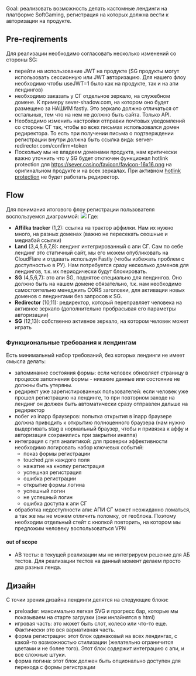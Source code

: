 Goal: реализовать возможность делать кастомные лендинги на платформе SoftGaming, регистрация на которых должна вести к авторизации на продукте.

## Pre-reqirements
Для реализации необходимо согласовать несколько изменений со стороны SG:
- перейти на использование JWT на продукте (SG продукты могут использовать сессионную или JWT авторизацию. Для нашего флоу необходимо чтобы useJWT=1 было как на продукте, так и на апи лендингов)
- необходимо заказать у СГ отдельное зеркало, на служебном домене. К примеру sever-shadow.com, на котором оно будет размещено за НАШИМ fastly. Это зеркало должно отличаться от остальных, тем что на нем не должно быть сайта. Только API.
- Необходимо изменить настройки отправки почтовых уведомлений со стороны СГ так, чтобы во всех письмах использовался домен редиректора. То есть при получении письма о подтверждении регистрации внутри должна быть ссылка вида: server-redirector.com/confirm=token
- Поскольку мы не владеем доменами продукта, нам критически важно уточнить что у SG будет отключен функционал hotlink  protection для https://sever.casino/favicon/favicon-16x16.png на оригинальном продукте и на всех зеркалах. При активном [hotlink protection](https://developers.cloudflare.com/waf/tools/scrape-shield/hotlink-protection/) не будет работать редиректор.
## Flow
Для понимания итогового флоу регистрации пользователя воспользуемся диаграммой:
[![](https://mermaid.ink/img/pako:eNptU1tv2jAU_itHftpEiiBQIHnohLYJbWLSBEWTprycJibxSOzMdmAU8d97HENhgkhRYn-Xc7MPLFUZZzEz_G_DZcq_CMw1VonExirZVC9cJxLowdQqDStAAz9L3J-3a9RWpKJGaWHqwOl6LcoNwrPGdHOPNXesOcrsFoLlzIHL2R1o4ZAFz4TmLhNieNIKHp6eYBrDVhhhDaCLj5ZDKeTGU6YtZRVDrdVWpDwDbFGwCkpKRMgcOmAs5teW8xhUzWXLAPeSbwm24JChRfhQoSgDytEY4DbtfrzSdqiEGCrccNhiKTKXjnYNNhaaWsnWwfOpYhI8uOz2qtHeWxivC0iVC2M1WkEqLEu149n9QJ7J9TnQPXtAfSFysi_o46K50Aa-_3qG_8ypBd-gwC2nhv3Z2QB2BVrXtUx98sT5u_1MOUC7AaXcD-hitLjF_QQ6ztdTFxcr4SKmtsESKqH1HfJV9e2QPO00Dqrjpno6zoXS4pVDY6hJL3vHYgHLtchYbHXDA1ZxTUOlJTs4fcJo2BVPWEy_GepNwhJ5JA0dyN9KVWeZVk1esHiNpaFVU7txn67R-67mMuP6s2qkZXG_9zhoXVh8YP9o3Y-6_f5kMhhNonHYfxwQumfxaNQdRpPheDgMaTMcjY8Be23j9rrjKAoHYa836o3DKJoEzF3X5V6m56Soz9TkH_5yt3f8nNrXFjlldnwDeFpBfQ?type=png)](https://mermaid.live/edit#pako:eNptU1tv2jAU_itHftpEiiBQIHnohLYJbWLSBEWTprycJibxSOzMdmAU8d97HENhgkhRYn-Xc7MPLFUZZzEz_G_DZcq_CMw1VonExirZVC9cJxLowdQqDStAAz9L3J-3a9RWpKJGaWHqwOl6LcoNwrPGdHOPNXesOcrsFoLlzIHL2R1o4ZAFz4TmLhNieNIKHp6eYBrDVhhhDaCLj5ZDKeTGU6YtZRVDrdVWpDwDbFGwCkpKRMgcOmAs5teW8xhUzWXLAPeSbwm24JChRfhQoSgDytEY4DbtfrzSdqiEGCrccNhiKTKXjnYNNhaaWsnWwfOpYhI8uOz2qtHeWxivC0iVC2M1WkEqLEu149n9QJ7J9TnQPXtAfSFysi_o46K50Aa-_3qG_8ypBd-gwC2nhv3Z2QB2BVrXtUx98sT5u_1MOUC7AaXcD-hitLjF_QQ6ztdTFxcr4SKmtsESKqH1HfJV9e2QPO00Dqrjpno6zoXS4pVDY6hJL3vHYgHLtchYbHXDA1ZxTUOlJTs4fcJo2BVPWEy_GepNwhJ5JA0dyN9KVWeZVk1esHiNpaFVU7txn67R-67mMuP6s2qkZXG_9zhoXVh8YP9o3Y-6_f5kMhhNonHYfxwQumfxaNQdRpPheDgMaTMcjY8Be23j9rrjKAoHYa836o3DKJoEzF3X5V6m56Soz9TkH_5yt3f8nNrXFjlldnwDeFpBfQ)
Где:
- **Affilka tracker** (1,2): ссылка на трактор аффилки. Нам их нужно много, на разных доменах (важно не пересекать сеошные и медиабай ссылки)
- **Land** (3,4,5,6,7,8): лендинг интегрированный с апи СГ. Сам по себе лендинг это статичный сайт, мы его можем опубликовать на CloudFlare и отдавать используя Fastly (чтобы избежать проблем с доступностью в РУ). Нам потребуется сразу несколько доменов для лендингов, т.к. их периодически будут блокировать.
- **SG** (4,5,6,7): это апи SG, поднятое специально для лендингов. Оно должно быть на нашем домене обязательно, т.к. нам необходимо самостоятельно менеджить  CORS заголовки, для активации новых доменов с лендингами без запросов к SG.
- **Redirector** (10,11): редиректор, который переправляет человека на активное зеркало (дополнительно пробрасывая его параметры авторизации)
- **SG** (12,13): собственно активное зеркало, на котором человек может играть

### Функциональные требования к лендингам
Есть минимальный набор требований, без которых лендинги не имеет смысла делать:
- запоминание состояния формы: если человек обновляет страницу в процессе заполнения формы - никакие данные или состояние не должны быть утеряны.
- редирект уже зарегистированных пользователей: если человек уже прошел регистрацию на лендинге, то при повторном заходе на лендинг он должен быть автоматически сразу отправлен дальше на редиректор
- побег из inapp браузеров: попытка открытия в inapp браузере должна приводить к открытию полноценного браузера (нам нужно выдергивать stag в нормальный браузер, чтобы и привязка к аффу и авторизация сохранились при закрытии инаппа)
- интеграция с гугл аналитикой: для проверки эффективности необходимо логировать набор ключевых событий:
	- показ формы регистрации
	- touched для каждого поля
	- нажатие на кнопку регистрация
	- успешная регистрация
	- ошибка регистрации
	- открытие формы логина
	- успешный логин
	- не успешный логин
	- ошибка доступа к апи СГ
- обработка недоступности апи: АПИ СГ может неожиданно ломаться, а так же мы не можем отличить поломку, от геоблока. Поэтому необходим отдельный стейт с кнопкой повторить, на котором мы предложим человеку воспользоваться VPN
#### out of scope
- AB тесты: в текущей реализации мы не интегрируем решение для АБ тестов. Для реализации тестов на данный момент делаем просто два разных ленда.

## Дизайн
С точки зрения дизайна лендинги делятся на следующие блоки:
- preloader: максимально легкая SVG и прогресс бар, которые мы показываем на старте загрузки (они инлайнятся в html)
- игровая часть: это может быть слот, колесо или что-то еще. Фактически это вся вариативная часть.
- форма регистрации: этот блок одинаковый на всех лендингах, с какой-то возможностью стилизации (желательно ограничится цветами и не более того). Этот блок содержит интеграцию с апи, и все сложные штуки.
- форма логина: этот блок должен быть опционально доступен для перехода с формы регистрации
